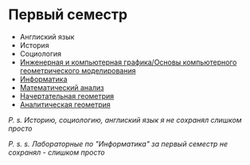 # Первый семестр

* Англиский язык
* История 
* Социология 
* [Инженерная и компьютерная графика/Основы компьютерного геометрического моделирования](https://github.com/khosta77/BMSTU/tree/main/1-semester/%D0%98%D0%BD%D0%B6%D0%B5%D0%BD%D0%B5%D1%80%D0%BD%D0%B0%D1%8F%20%D0%B8%20%D0%BA%D0%BE%D0%BC%D0%BF%D1%8C%D1%8E%D1%82%D0%B5%D1%80%D0%BD%D0%B0%D1%8F%20%D0%B3%D1%80%D0%B0%D1%84%D0%B8%D0%BA%D0%B0.%20%D0%9E%D1%81%D0%BD%D0%BE%D0%B2%D1%8B%20%D0%BA%D0%BE%D0%BC%D0%BF%D1%8C%D1%8E%D1%82%D0%B5%D1%80%D0%BD%D0%BE%D0%B3%D0%BE%20%D0%B3%D0%B5%D0%BE%D0%BC%D0%B5%D1%82%D1%80%D0%B8%D1%87%D0%B5%D1%81%D0%BA%D0%BE%D0%B3%D0%BE%20%D0%BC%D0%BE%D0%B4%D0%B5%D0%BB%D0%B8%D1%80%D0%BE%D0%B2%D0%B0%D0%BD%D0%B8%D1%8F)
* [Информатика](https://github.com/khosta77/BMSTU/tree/main/1-semester/%D0%98%D0%BD%D1%84%D0%BE%D1%80%D0%BC%D0%B0%D1%82%D0%B8%D0%BA%D0%B0) 
* [Математический анализ](https://github.com/khosta77/bmstu_math)
* [Начертательная геометрия](https://github.com/khosta77/BMSTU/tree/main/1-semester/%D0%9D%D0%B0%D1%87%D0%B5%D1%80%D1%82%D0%B0%D1%82%D0%B5%D0%BB%D1%8C%D0%BD%D0%B0%D1%8F%20%D0%B3%D0%B5%D0%BE%D0%BC%D0%B5%D1%82%D1%80%D0%B8%D1%8F)
* [Аналитическая геометрия](https://github.com/khosta77/bmstu_math/tree/analytical-geometry)

*P. s. Историю, социологию, англиский язык я не сохранял слишком просто*

*P. s. s. Лабораторные по "Информатика" за первый семестр не сохранял - слишком просто*
